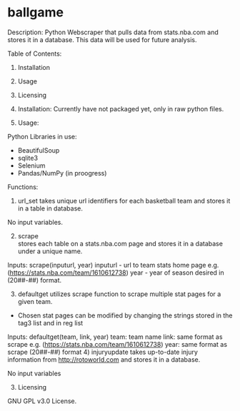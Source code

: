 # ballgame

Description: Python Webscraper that pulls data from stats.nba.com and stores it in a database. This data will be used for future analysis.

Table of Contents:
1. Installation
2. Usage
3. Licensing

1. Installation:
Currently have not packaged yet, only in raw python files.

2. Usage:

Python Libraries in use:
- BeautifulSoup
- sqlite3
- Selenium
- Pandas/NumPy (in proogress)

Functions:

1) url_set
  takes unique url identifiers for each basketball team and stores it in a table in database.

No input variables.

2) scrape   
  stores each table on a stats.nba.com page and stores it in a database under a unique name.
  
Inputs: 
  scrape(inputurl, year)
    inputurl - url to team stats home page e.g. (https://stats.nba.com/team/1610612738)
    year - year of season desired in (20##-##) format.
 
3) defaultget
  utilizes scrape function to scrape multiple stat pages for a given team. 
  * Chosen stat pages can be modified by changing the strings stored in the tag3 list and in reg list
  
  Inputs:
    defaultget(team, link, year)
      team: team name 
      link: same format as scrape e.g. (https://stats.nba.com/team/1610612738)
      year: same format as scrape (20##-##) format
 4) injuryupdate
 takes up-to-date injury information from http://rotoworld.com and stores it in a database.
 
  No input variables

3. Licensing
  
  GNU GPL v3.0 License. 
  




